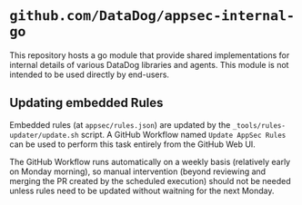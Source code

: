 # `github.com/DataDog/appsec-internal-go`

This repository hosts a go module that provide shared implementations for
internal details of various DataDog libraries and agents. This module is not
intended to be used directly by end-users.

## Updating embedded Rules

Embedded rules (at `appsec/rules.json`) are updated by the
`_tools/rules-updater/update.sh` script. A GitHub Workflow named
`Update AppSec Rules` can be used to perform this task entirely from the GitHub
Web UI.

The GitHub Workflow runs automatically on a weekly basis (relatively early on
Monday morning), so manual intervention (beyond reviewing and merging the PR
created by the scheduled execution) should not be needed unless rules need to be
updated without waitning for the next Monday.
